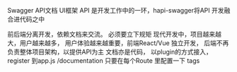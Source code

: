 Swagger API文档 UI框架
API 是开发工作中的一环，hapi-swagger将API 开发融合进代码之中

前后端分离开发，依赖文档来交流。 必须要立下规矩
现代开发中，项目越来越大，用户越来越多，
用户体验越来越重要，前端React/Vue 独立开发，
后端不再负责整体项目架构，以提供API为主
文档亦是代码， 以plugin的方式接入，
register 到app.js /documentation 
只要在每个Route 里配置一下 tags
